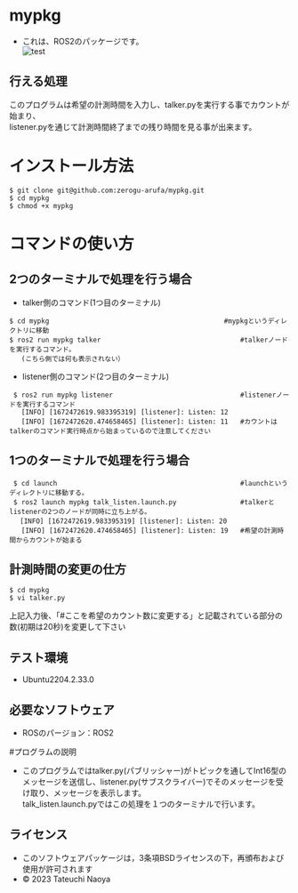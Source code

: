 # mypkg
* これは、ROS2のパッケージです。<br/>
![test](https://github.com/zerogu-arufa/mypkg/actions/workflows/test.yml/badge.svg)

## 行える処理
このプログラムは希望の計測時間を入力し、talker.pyを実行する事でカウントが始まり、<br/>
listener.pyを通じて計測時間終了までの残り時間を見る事が出来ます。
# インストール方法
```
$ git clone git@github.com:zerogu-arufa/mypkg.git
$ cd mypkg
$ chmod +x mypkg
```
# コマンドの使い方
## 2つのターミナルで処理を行う場合
* talker側のコマンド(1つ目のターミナル)
```
$ cd mypkg　　　　　　　　　　　　                        #mypkgというディレクトリに移動
$ ros2 run mypkg talker                                   #talkerノードを実行するコマンド。
   (こちら側では何も表示されない）
```
* listener側のコマンド(2つ目のターミナル)
```
 $ ros2 run mypkg listener                                #listenerノードを実行するコマンド
   [INFO] [1672472619.983395319] [listener]: Listen: 12
   [INFO] [1672472620.474658465] [listener]: Listen: 11   #カウントはtalkerのコマンド実行時点から始まっているので注意してください
```
## 1つのターミナルで処理を行う場合
```
 $ cd launch                                              #launchというディレクトリに移動する。
 $ ros2 launch mypkg talk_listen.launch.py                #talkerとlistenerの2つのノードが同時に立ち上がる。   
　 [INFO] [1672472619.983395319] [listener]: Listen: 20
   [INFO] [1672472620.474658465] [listener]: Listen: 19   #希望の計測時間からカウントが始まる
```
## 計測時間の変更の仕方
```
$ cd mypkg
$ vi talker.py
```
上記入力後、「#ここを希望のカウント数に変更する」と記載されている部分の数(初期は20秒)を変更して下さい

## テスト環境
* Ubuntu2204.2.33.0

## 必要なソフトウェア
* ROSのパージョン：ROS2

#プログラムの説明
* このプログラムではtalker.py(パブリッシャー)がトピックを通してInt16型のメッセージを送信し、listener.py(サブスクライバー)でそのメッセージを受け取り、メッセージを表示します。<br/>
talk_listen.launch.pyではこの処理を１つのターミナルで行います。
## ライセンス
* このソフトウェアパッケージは，3条項BSDライセンスの下，再頒布および使用が許可されます
* © 2023 Tateuchi Naoya
